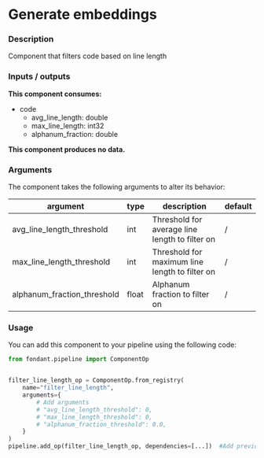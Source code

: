 # Generate embeddings

### Description

Component that filters code based on line length

### Inputs / outputs

**This component consumes:**

- code
  - avg_line_length: double
  - max_line_length: int32
  - alphanum_fraction: double

**This component produces no data.**

### Arguments

The component takes the following arguments to alter its behavior:

| argument                    | type  | description                                    | default |
| --------------------------- | ----- | ---------------------------------------------- | ------- |
| avg_line_length_threshold   | int   | Threshold for average line length to filter on | /       |
| max_line_length_threshold   | int   | Threshold for maximum line length to filter on | /       |
| alphanum_fraction_threshold | float | Alphanum fraction to filter on                 | /       |

### Usage

You can add this component to your pipeline using the following code:

```python
from fondant.pipeline import ComponentOp


filter_line_length_op = ComponentOp.from_registry(
    name="filter_line_length",
    arguments={
        # Add arguments
        # "avg_line_length_threshold": 0,
        # "max_line_length_threshold": 0,
        # "alphanum_fraction_threshold": 0.0,
    }
)
pipeline.add_op(filter_line_length_op, dependencies=[...])  #Add previous component as dependency
```
